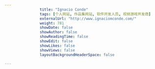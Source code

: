 ---
                title: "Ignacio Conde"
                tags: [个人网站, 作品集网站, 软件开发人员, 视频游戏开发商]
                externalUrl: "http://www.ignaciomconde.com/"
                weight: 781
                showDate: false
                showAuthor: false
                showReadingTime: false
                showEdit: false
                showLikes: false
                showViews: false
                layoutBackgroundHeaderSpace: false
                ---

